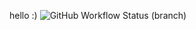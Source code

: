 hello :)
![GitHub Workflow Status (branch)](https://img.shields.io/github/actions/workflow/status/Devilz2005/sem/main.yml?branch=main)